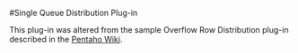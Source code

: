 #Single Queue Distribution Plug-in

This plug-in was altered from the sample Overflow Row Distribution plug-in described in the [Pentaho Wiki](http://wiki.pentaho.com/display/EAI/PDI+Row+Distribution+Plugin+Development "PDI Row Distribution Plugin Development").